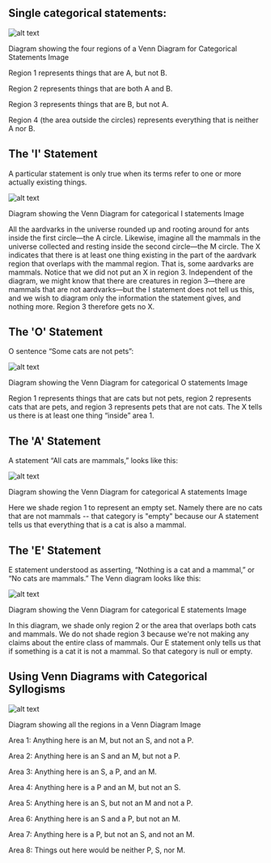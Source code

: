 ## Single categorical statements:

 
![alt text](https://prod-edxapp.edx-cdn.org/assets/courseware/v1/0feae5f7a48bbf7d799c0ccb91fe0528/asset-v1:Microsoft+DEV262x+1T2018a+type@asset+block/VennRegions.png)


Diagram showing the four regions of a Venn Diagram for Categorical Statements Image

Region 1 represents things that are A, but not B. 

Region 2 represents things that are both A and B. 

Region 3 represents things that are B, but not A. 

Region 4 (the area outside the circles) represents everything that is neither A nor B.

 
## The 'I' Statement

A particular statement is only true when its terms refer to one or more actually existing things.


![alt text](https://prod-edxapp.edx-cdn.org/assets/courseware/v1/07f95609ec4fb494f0a371514fe34c0c/asset-v1:Microsoft+DEV262x+1T2018a+type@asset+block/VennIStatement.png)


Diagram showing the Venn Diagram for categorical I statements Image

All the aardvarks in the universe rounded up and rooting around for ants inside the first circle—the A circle. Likewise, imagine all the mammals in the universe collected and resting inside the second circle—the M circle. The X indicates that there is at least one thing existing in the part of the aardvark region that overlaps with the mammal region. That is, some aardvarks are mammals. Notice that we did not put an X in region 3. Independent of the diagram, we might know that there are creatures in region 3—there are mammals that are not aardvarks—but the I statement does not tell us this, and we wish to diagram only the information the statement gives, and nothing more. Region 3 therefore gets no X.

 

## The 'O' Statement

O sentence “Some cats are not pets”:

![alt text](https://prod-edxapp.edx-cdn.org/assets/courseware/v1/a7a1764537341e16aee46838e99b4ed0/asset-v1:Microsoft+DEV262x+1T2018a+type@asset+block/VennOStatement.png)

Diagram showing the Venn Diagram for categorical O statements Image

Region 1 represents things that are cats but not pets, region 2 represents cats that are pets, and region 3 represents pets that are not cats. The X tells us there is at least one thing “inside” area 1.

 

## The 'A' Statement

A statement “All cats are mammals,” looks like this:

![alt text](https://prod-edxapp.edx-cdn.org/assets/courseware/v1/c96a135e49449b6c24463ae12acd0f57/asset-v1:Microsoft+DEV262x+1T2018a+type@asset+block/VennAStatement.png)

 Diagram showing the Venn Diagram for categorical A statements Image

Here we shade region 1 to represent an empty set. Namely there are no cats that are not mammals -- that category is "empty" because our A statement tells us that everything that is a cat is also a mammal.

 

## The 'E' Statement 

E statement understood as asserting, “Nothing is a cat and a mammal,” or “No cats are mammals.” The Venn diagram looks like this:

![alt text](https://prod-edxapp.edx-cdn.org/assets/courseware/v1/590bf7e3fb4f6f6de0a229141e0acc3a/asset-v1:Microsoft+DEV262x+1T2018a+type@asset+block/VennEStatement.png)

Diagram showing the Venn Diagram for categorical E statements Image

In this diagram, we shade only region 2 or the area that overlaps both cats and mammals. We do not shade region 3 because we're not making any claims about the entire class of mammals. Our E statement only tells us that if something is a cat it is not a mammal. So that category is null or empty.

 

## Using Venn Diagrams with Categorical Syllogisms

 ![alt text](https://prod-edxapp.edx-cdn.org/assets/courseware/v1/27f3ac1f5778f51ab3127f40191a31e5/asset-v1:Microsoft+DEV262x+1T2018a+type@asset+block/VennRegionsAll.png)

Diagram showing all the regions in a Venn Diagram Image

Area 1: Anything here is an M, but not an S, and not a P.

Area 2: Anything here is an S and an M, but not a P.

Area 3: Anything here is an S, a P, and an M. 

Area 4: Anything here is a P and an M, but not an S. 

Area 5: Anything here is an S, but not an M and not a P. 

Area 6: Anything here is an S and a P, but not an M. 

Area 7: Anything here is a P, but not an S, and not an M. 

Area 8: Things out here would be neither P, S, nor M.
